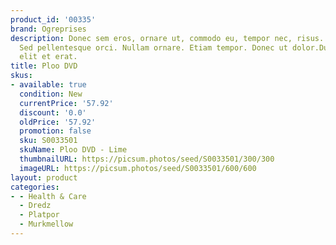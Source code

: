 ```yaml
---
product_id: '00335'
brand: Ogreprises
description: Donec sem eros, ornare ut, commodo eu, tempor nec, risus. Nullam arcu.
  Sed pellentesque orci. Nullam ornare. Etiam tempor. Donec ut dolor.Duis volutpat
  elit et erat.
title: Ploo DVD
skus:
- available: true
  condition: New
  currentPrice: '57.92'
  discount: '0.0'
  oldPrice: '57.92'
  promotion: false
  sku: S0033501
  skuName: Ploo DVD - Lime
  thumbnailURL: https://picsum.photos/seed/S0033501/300/300
  imageURL: https://picsum.photos/seed/S0033501/600/600
layout: product
categories:
- - Health & Care
  - Dredz
  - Platpor
  - Murkmellow
---
```

